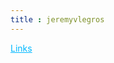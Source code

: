 ```yaml
---
title : jeremyvlegros
---
```

<div id="index">
  <a href="https://jeremyvlegros.github.io/website/links.html" style="color:#00b8ff"> Links </a>
</div>
